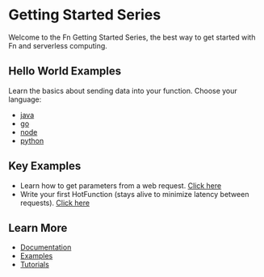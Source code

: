 
# Getting Started Series

Welcome to the Fn Getting Started Series, the best way to get started with Fn and serverless computing.


## Hello World Examples

Learn the basics about sending data into your function. Choose your language:

* [java](hello/java)
* [go](hello/go)
* [node](hello/node)
* [python](hello/python)

## Key Examples

* Learn how to get parameters from a web request. [Click here](params)
* Write your first HotFunction (stays alive to minimize latency between requests). [Click here](../../docs/hot-functions.md)

## Learn More

* [Documentation](../../docs)
* [Examples](..)
* [Tutorials](https://github.com/fnproject/tutorials)
